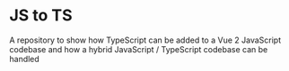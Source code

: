 # JS to TS <!-- omit in toc -->

A repository to show how TypeScript can be added to a Vue 2 JavaScript
codebase and how a hybrid JavaScript / TypeScript codebase can be handled
